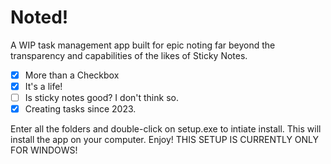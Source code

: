 # Noted!
A WIP task management app built for epic noting far beyond the transparency and capabilities of the likes of Sticky Notes.

- [x] More than a Checkbox
- [x] It's a life!
- [ ] Is sticky notes good? I don't think so.
- [x] Creating tasks since 2023.

Enter all the folders and double-click on setup.exe to intiate install. This will install the app on your computer. Enjoy! THIS SETUP IS CURRENTLY ONLY FOR WINDOWS!
